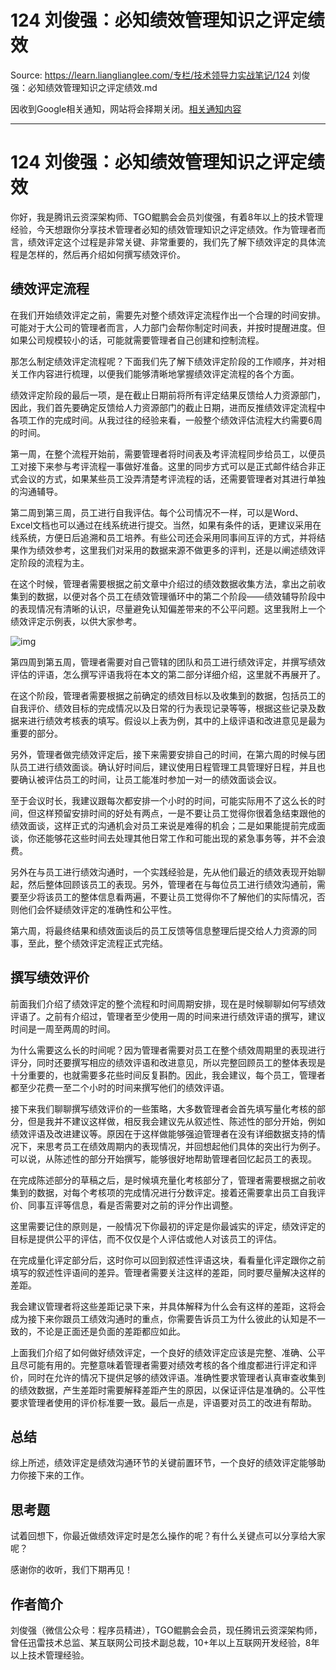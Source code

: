 # 124 刘俊强：必知绩效管理知识之评定绩效 

Source: https://learn.lianglianglee.com/专栏/技术领导力实战笔记/124 刘俊强：必知绩效管理知识之评定绩效.md

因收到Google相关通知，网站将会择期关闭。[相关通知内容](https://lumendatabase.org/notices/44265620)

---

# 124 刘俊强：必知绩效管理知识之评定绩效

你好，我是腾讯云资深架构师、TGO鲲鹏会会员刘俊强，有着8年以上的技术管理经验，今天想跟你分享技术管理者必知的绩效管理知识之评定绩效。作为管理者而言，绩效评定这个过程是非常关键、非常重要的，我们先了解下绩效评定的具体流程是怎样的，然后再介绍如何撰写绩效评价。

## 绩效评定流程

在我们开始绩效评定之前，需要先对整个绩效评定流程作出一个合理的时间安排。可能对于大公司的管理者而言，人力部门会帮你制定时间表，并按时提醒进度。但如果公司规模较小的话，可能就需要管理者自己创建和控制流程。

那怎么制定绩效评定流程呢？下面我们先了解下绩效评定阶段的工作顺序，并对相关工作内容进行梳理，以便我们能够清晰地掌握绩效评定流程的各个方面。

绩效评定阶段的最后一项，是在截止日期前将所有评定结果反馈给人力资源部门，因此，我们首先要确定反馈给人力资源部门的截止日期，进而反推绩效评定流程中各项工作的完成时间。从我过往的经验来看，一般整个绩效评估流程大约需要6周的时间。

第一周，在整个流程开始前，需要管理者将时间表及考评流程同步给员工，以便员工对接下来参与考评流程一事做好准备。这里的同步方式可以是正式邮件结合非正式会议的方式，如果某些员工没弄清楚考评流程的话，还需要管理者对其进行单独的沟通辅导。

第二周到第三周，员工进行自我评估。每个公司情况不一样，可以是Word、Excel文档也可以通过在线系统进行提交。当然，如果有条件的话，更建议采用在线系统，方便日后追溯和员工培养。有些公司还会采用同事间互评的方式，并将结果作为绩效参考，这里我们对采用的数据来源不做更多的评判，还是以阐述绩效评定阶段的流程为主。

在这个时候，管理者需要根据之前文章中介绍过的绩效数据收集方法，拿出之前收集到的数据，以便对各个员工在绩效管理循环中的第二个阶段——绩效辅导阶段中的表现情况有清晰的认识，尽量避免认知偏差带来的不公平问题。这里我附上一个绩效评定示例表，以供大家参考。

![img](assets/1a72d24916e726194a76908bf8842417.png)

第四周到第五周，管理者需要对自己管辖的团队和员工进行绩效评定，并撰写绩效评估的评语，怎么撰写评语我将在本文的第二部分详细介绍，这里就不再展开了。

在这个阶段，管理者需要根据之前确定的绩效目标以及收集到的数据，包括员工的自我评价、绩效目标的完成情况以及日常的行为表现记录等等，根据这些记录及数据来进行绩效考核表的填写。假设以上表为例，其中的上级评语和改进意见是最为重要的部分。

另外，管理者做完绩效评定后，接下来需要安排自己的时间，在第六周的时候与团队员工进行绩效面谈。确认好时间后，建议使用日程管理工具管理好日程，并且也要确认被评估员工的时间，让员工能准时参加一对一的绩效面谈会议。

至于会议时长，我建议跟每次都安排一个小时的时间，可能实际用不了这么长的时间，但这样预留安排时间的好处有两点，一是不要让员工觉得你很着急结束跟他的绩效面谈，这样正式的沟通机会对员工来说是难得的机会；二是如果能提前完成面谈，你还能够花这些时间去处理其他日常工作和可能出现的紧急事务等，并不会浪费。

另外在与员工进行绩效沟通时，一个实践经验是，先从他们最近的绩效表现开始聊起，然后整体回顾该员工的表现。另外，管理者在与每位员工进行绩效沟通前，需要至少将该员工的整体信息看两遍，不要让员工觉得你不了解他们的实际情况，否则他们会怀疑绩效评定的准确性和公平性。

第六周，将最终结果和绩效面谈后的员工反馈等信息整理后提交给人力资源的同事，至此，整个绩效评定流程正式完结。

## 撰写绩效评价

前面我们介绍了绩效评定的整个流程和时间周期安排，现在是时候聊聊如何写绩效评语了。之前有介绍过，管理者至少使用一周的时间来进行绩效评语的撰写，建议时间是一周至两周的时间。

为什么需要这么长的时间呢？因为管理者需要对员工在整个绩效周期里的表现进行评分，同时还要撰写相应的绩效评语和改进意见，所以完整回顾员工的整体表现是十分重要的，也就需要多花些时间反复斟酌。因此，我会建议，每个员工，管理者都至少花费一至二个小时的时间来撰写他们的绩效评语。

接下来我们聊聊撰写绩效评价的一些策略，大多数管理者会首先填写量化考核的部分，但是我并不建议这样做，相反我会建议先从叙述性、陈述性的部分开始，例如绩效评语及改进建议等。原因在于这样做能够强迫管理者在没有详细数据支持的情况下，来思考员工在绩效周期内的表现情况，并回想起他们具体的突出行为例子。可以说，从陈述性的部分开始撰写，能够很好地帮助管理者回忆起员工的表现。

在完成陈述部分的草稿之后，是时候填充量化考核部分了，管理者需要根据之前收集到的数据，对每个考核项的完成情况进行分数评定。接着还需要拿出员工自我评价、同事互评等信息，看是否需要对之前的评分作出调整。

这里需要记住的原则是，一般情况下你最初的评定是你最诚实的评定，绩效评定的目标是提供公平的评估，而不仅仅是个人评估或他人对该员工的评估。

在完成量化评定部分后，这时你可以回到叙述性评语这块，看看量化评定跟你之前填写的叙述性评语间的差异。管理者需要关注这样的差距，同时要尽量解决这样的差距。

我会建议管理者将这些差距记录下来，并具体解释为什么会有这样的差距，这将会成为接下来你跟员工绩效沟通时的重点，你需要告诉员工为什么彼此的认知是不一致的，不论是正面还是负面的差距都应如此。

上面我们介绍了如何做好绩效评定，一个良好的绩效评定应该是完整、准确、公平且尽可能有用的。完整意味着管理者需要对绩效考核的各个维度都进行评定和评价，同时在允许的情况下提供足够的绩效评语。准确性要求管理者认真审查收集到的绩效数据，产生差距时需要解释差距产生的原因，以保证评估是准确的。公平性要求管理者使用的评价标准要一致。最后一点是，评语要对员工的改进有帮助。

## 总结

综上所述，绩效评定是绩效沟通环节的关键前置环节，一个良好的绩效评定能够助力你接下来的工作。

## 思考题

试着回想下，你最近做绩效评定时是怎么操作的呢？有什么关键点可以分享给大家呢？

感谢你的收听，我们下期再见！

## 作者简介

刘俊强（微信公众号：程序员精进），TGO鲲鹏会会员，现任腾讯云资深架构师，曾任迅雷技术总监、某互联网公司技术副总裁，10+年以上互联网开发经验，8年以上技术管理经验。